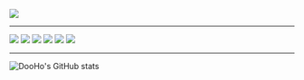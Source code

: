 
<!--
**ODooHo/ODooHO** is a ✨ _special_ ✨ repository because its `README.md` (this file) appears on your GitHub profile.

Here are some ideas to get you started:

- 🔭 I’m currently working on ...
- 🌱 I’m currently learning ...
- 👯 I’m looking to collaborate on ...
- 🤔 I’m looking for help with ...
- 💬 Ask me about ...
- 📫 How to reach me: ...
- 😄 Pronouns: ...
- ⚡ Fun fact: ...
-->
<a href="https://velog.io/@dhengh0205" target="https://velog.io/@dhengh0205"><img src="https://img.shields.io/badge/TechBlog-FFFFFF?style=flat&logo=Velog&logoColor=20C997"/></a>
<hr />
<a href = "" target="_blank"><img src = "https://img.shields.io/badge/python-FFFFFF?style=for-the-badge&logo=python&logoColor=FFDD54/"></a>
<a href="버튼을 눌렀을 때 이동할 링크" target="_blank"><img src="https://img.shields.io/badge/JavaScript-FFFFFF?style=for-the-badge&logo=JavaScript&logoColor=F7DF1E"/></a>
<a href="버튼을 눌렀을 때 이동할 링크" target="_blank"><img src="https://img.shields.io/badge/C/C++-FFFFFF?style=for-the-badge&logo=C&logoColor=00599C"/></a>
<a href="버튼을 눌렀을 때 이동할 링크" target="_blank"><img src="https://img.shields.io/badge/HTML/CSS-FFFFFF?style=for-the-badge&logo=HTML5&logoColor=E34F26"/></a>
<a href="버튼을 눌렀을 때 이동할 링크" target="_blank"><img src="https://img.shields.io/badge/JAVA-FFFFFF?style=for-the-badge&logo=java&logoColor=00599C"/></a>
<a href="버튼을 눌렀을 때 이동할 링크" target="_blank"><img src="https://img.shields.io/badge/mysql-%2300f.svg?style=for-the-badge&logo=mysql&logoColor=white"/></a>
<hr />

![DooHo's GitHub stats](https://github-readme-stats.vercel.app/api?username=ODooHo&show_icons=true&theme=swift)
